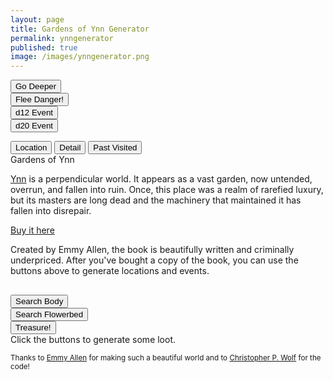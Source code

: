 ```yaml
---
layout: page
title: Gardens of Ynn Generator
permalink: ynngenerator
published: true
image: /images/ynngenerator.png
---
```

<div class="row">
  <div class="col-md-3 col-6 tightSpacing buttonWrapper"><button class="btn btn-primary btn-lg" onclick="buttonDeeper()">Go
      Deeper</button></div>
  <div class="col-md-3 col-6 tightSpacing buttonWrapper"><button class="btn btn-primary btn-lg" onclick="buttonFlee()">Flee
      Danger!</button></div>
  <div class="col-md-3 col-6 tightSpacing buttonWrapper"><button class="btn btn-primary btn-lg" onclick="d12Button()">d12 Event</button></div>
  <div class="col-md-3 col-6 tightSpacing buttonWrapper"><button class="btn btn-primary btn-lg" onclick="d20Button()">d20 Event</button></div>
</div>

<p class="tightSpacing" id="eventText"></p>

<div class="container generatorCard" style="margin-bottom: 30px;">

  <div class="tab">
    <button class="tablinks" onclick="openTab(event, 'location')" id="defaultOpen">Location</button>
    <button class="tablinks" onclick="openTab(event, 'detail')">Detail</button>
    <button class="tablinks" onclick="openTab(event, 'past')">Past Visited</button>
  </div>

  <div id="location" class="tabcontent">
    <div class="tightSpacing h3" id="locationTitle">Gardens of Ynn</div>
    <p id="locationDesc"><a href="https://www.drivethrurpg.com/product/237544/The-Gardens-Of-Ynn">Ynn</a> is a perpendicular world. It appears as a vast garden, now untended, overrun, and fallen into ruin. Once, this place was a realm of rarefied luxury, but its masters are long dead and the machinery that maintained it has fallen into disrepair.</p>
  </div>

  <div id="detail" class="tabcontent">
    <div class="tightSpacing h3" id="detailTitle"><a href="https://www.drivethrurpg.com/product/237544/The-Gardens-Of-Ynn">Buy
        it here</a></div>
    <p id="detailDesc">Created by Emmy Allen, the book is beautifully written and criminally underpriced. After you've
      bought a copy of the book, you can use the buttons above to generate locations and events.</p>
  </div>

  <div id="past" class="tabcontent">
    <div class="col-lg-12 h4 tightSpacing" id="pastLocations"></div>
  </div>

</div>

<script>
document.getElementById("defaultOpen").click();

function openTab(evt, tabName) {
  var i, tabcontent, tablinks;
  tabcontent = document.getElementsByClassName("tabcontent");
  for (i = 0; i < tabcontent.length; i++) {
    tabcontent[i].style.display = "none";
  }
  tablinks = document.getElementsByClassName("tablinks");
  for (i = 0; i < tablinks.length; i++) {
    tablinks[i].className = tablinks[i].className.replace(" active", "");
  }
  document.getElementById(tabName).style.display = "block";
  evt.currentTarget.className += " active";
}

</script>

<div class="row">
  <div class="col-md-4 col-6 tightSpacing buttonWrapper"><button class="btn-wide btn btn-primary btn-lg" onclick="searchBody()">Search Body</button></div>
  <div class="col-md-4 col-6 tightSpacing buttonWrapper"><button class="btn-wide btn btn-primary btn-lg" onclick="searchFlowerbed()">Search Flowerbed</button></div>
  <div class="col-md-4 col-12 tightSpacing buttonWrapper"><button class="btn-wide btn btn-primary btn-lg" onclick="findTreasure()">Treasure!</button></div>
</div>

<div class="container generatorCard">
  <div class="row">
    <div class="col tightSpacing h4" id="lootBox">Click the buttons to generate some loot.</div>
  </div>
</div>

<small>Thanks to <a href="https://www.patreon.com/EmmyCavegirlAllen/overview/">Emmy Allen</a> for making such a beautiful world and to <a href="http://chrispwolf.com/">Christopher P. Wolf</a> for the code!</small>

<script>
var currentLayer = -1;
var ynn;
var day = true;

var xmlhttp = new XMLHttpRequest();
xmlhttp.onreadystatechange = function () {
  if (this.readyState == 4 && this.status == 200) {
    ynn = JSON.parse(this.responseText);
  }
};
xmlhttp.open("GET", "/ynn.json", true);
xmlhttp.send();

function buttonDeeper() {
  currentLayer++;
  document.getElementById("pastLocations").innerHTML = document.getElementById("pastLocations").innerHTML + document.getElementById("locationTitle").innerHTML + ", " + document.getElementById("detailTitle").innerHTML + "<br>";
  goDeeper();
}

function buttonFlee() {
  currentLayer = currentLayer + Math.floor(Math.random() * 4);
  document.getElementById("pastLocations").innerHTML = document.getElementById("pastLocations").innerHTML + document.getElementById("locationTitle").innerHTML + ", " + document.getElementById("detailTitle").innerHTML + "<br>?. The PCs fled, they are lost<br>";
  goDeeper();
}

function goDeeper() {
  /*increase to the next Layer*/
  var nextLocation = Math.floor(Math.random() * 20) + currentLayer;
  var nextDetail = Math.floor(Math.random() * 20) + currentLayer;

  /*var nextLocation = currentLayer;
  var nextDetail = currentLayer;
  //Add to the list of past locations*/

  document.getElementById("eventText").innerHTML = "";

  switch (true) {
    case (nextLocation >= 34):
      nextLocation = 34;
      document.getElementById("locationDesc").innerHTML = ynn.locations[nextLocation].description;
      break;
    default:
      document.getElementById("locationDesc").innerHTML = ynn.locations[nextLocation].description;
  }

  switch (true) {
    case (nextDetail >= 34):
      nextDetail = 34;
      document.getElementById("locationDesc").innerHTML = ynn.details[nextDetail].description;
      break;
    default:
      document.getElementById("detailDesc").innerHTML = ynn.details[nextDetail].description;
  }

  document.getElementById("locationTitle").innerHTML = currentLayer + ". " + ynn.locations[nextLocation].title + " <small>pg " + ynn.locations[nextLocation].page + "</small>";
  document.getElementById("detailTitle").innerHTML = ynn.details[nextDetail].title + " <small>pg " + ynn.details[nextDetail].page + "</small>";
}

function d12Button() {
  newEvent(12, day);
  day = !day;
}

function d20Button() {
  newEvent(20, day);
  day = !day;
}

function newEvent(dice, day) {
  var nextEvent = Math.floor(Math.random() * dice);
  var eventDescription = ynn.events[nextEvent].description;
  var encounters = "<br>";


  for (i = 0; i < ynn.events[nextEvent].encounters; i++) {
    var depth20 = Math.floor(Math.random() * 20) + currentLayer;

    if (depth20 >= 34) {
      var depth20 = Math.floor(Math.random() * 20) + Math.floor(Math.random() * 10) + 1 + Math.floor(Math.random() * 6) - 2;
    }

    if (day) {
      var nextEncounter = ynn.dayEncounters[depth20];

      encounters = encounters + "<br><h3 class=\"tightSpacing\">" +
        nextEncounter.title + "<small> pg " + nextEncounter.page + "</small></h3> <i>" + nextEncounter.stats + "</i><br><br> " + nextEncounter.description + " <br>";

          document.getElementById("eventText").innerHTML = "<hr class=\"tightSpacing\"><h2  class=\"tightSpacing\">Day Event <small>(Re-roll for a Night event)</small></h2>" + eventDescription + encounters;
    } else {
      var nextEncounter = ynn.nightEncounters[depth20];

      encounters = encounters + "<br><h3 class=\"tightSpacing\">" +
        nextEncounter.title + "<small> pg " + nextEncounter.page + "</small></h3> <i>" + nextEncounter.stats + "</i><br><br> " + nextEncounter.description + " <br>";

          document.getElementById("eventText").innerHTML = "<hr class=\"tightSpacing\"><h2  class=\"tightSpacing\">Night Event <small>(Re-roll for a Day event)</small></h2>" + eventDescription + encounters;
    }
  }
}

function searchBody() {
  document.getElementById("lootBox").innerHTML = ynn.searchBody[Math.floor(Math.random() * ynn.searchBody.length)];
}

function searchFlowerbed() {
  document.getElementById("lootBox").innerHTML = ynn.searchFlowerbed[Math.floor(Math.random() * ynn.searchFlowerbed.length)];
}

function findTreasure() {
  var treasureRoll = Math.floor(Math.random() * 20) + currentLayer;
  switch (true) {
    case (treasureRoll < 0):
      document.getElementById("lootBox").innerHTML = ynn.treasure[0];
      break;
    case (treasureRoll >= 34):
      document.getElementById("lootBox").innerHTML = ynn.treasure[Math.floor(Math.random() * 20) + Math.floor(Math.random() * 10) + 1 + Math.floor(Math.random() * 6) - 2] + "<br>" + ynn.treasure[Math.floor(Math.random() * 20) + Math.floor(Math.random() * 10) + 1 + Math.floor(Math.random() * 6) - 2] + "<br>" + ynn.treasure[Math.floor(Math.random() * 20) + Math.floor(Math.random() * 10) + 1 + Math.floor(Math.random() * 6) - 2];
      break;
    default:
      document.getElementById("lootBox").innerHTML = ynn.treasure[treasureRoll];
  }
}

</script>